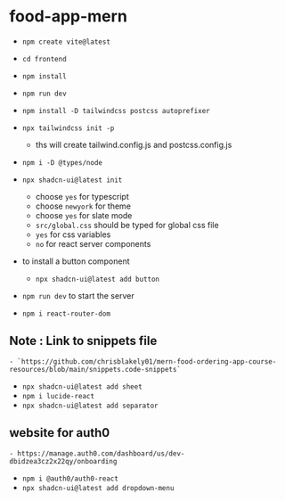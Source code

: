 # food-app-mern

- `npm create vite@latest`
- `cd frontend`
- `npm install`
- `npm run dev`
- `npm install -D tailwindcss postcss autoprefixer`
- `npx tailwindcss init -p`
    - ths will create tailwind.config.js and postcss.config.js
- `npm i -D @types/node`
- `npx shadcn-ui@latest init` 
    - choose `yes` for typescript
    - choose `newyork` for theme
    - choose `yes` for slate mode
    - `src/global.css` should be typed for global css file
    - `yes` for css variables
    - `no` for react server components 

- to install a button  component
    - `npx shadcn-ui@latest add button`
- `npm run dev` to start the server
- `npm i react-router-dom`

## Note : Link to snippets file
    - `https://github.com/chrisblakely01/mern-food-ordering-app-course-resources/blob/main/snippets.code-snippets`

- `npx shadcn-ui@latest add sheet`
- `npm i lucide-react`
- `npx shadcn-ui@latest add separator`

## website for auth0
    - https://manage.auth0.com/dashboard/us/dev-dbidzea3cz2x22qy/onboarding


- `npm i @auth0/auth0-react`
- `npx shadcn-ui@latest add dropdown-menu`